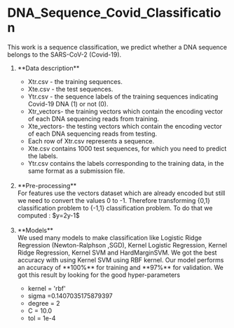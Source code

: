 # DNA_Sequence_Covid_Classification
This work is a sequence classification, we predict whether a DNA sequence belongs to the SARS-CoV-2 (Covid-19).

<ol> 
<li>**Data description** </li>
<ul>
<li> Xtr.csv - the training sequences.</li>
<li> Xte.csv - the test sequences.</li>
<li> Ytr.csv - the sequence labels of the training sequences indicating
Covid-19 DNA (1) or not (0).</li>
<li> Xtr_vectors- the training vectors which contain the encoding vector
of each DNA sequencing reads from training.</li>
<li> Xte_vectors- the testing vectors which contain the encoding vector of
each DNA sequencing reads from testing.</li>
<li> Each row of Xtr.csv represents a sequence.</li>
<li>Xte.csv contains 1000
test sequences, for which you need to predict the labels.</li>
<li>Ytr.csv
contains the labels corresponding to the training data, in the same
format as a submission file.
</ul>
<br>
<li> **Pre-processing**</li>
For features use the vectors dataset which are already encoded
but still we need to convert the values 0 to -1. Therefore transforming
 {0,1} classification problem to {-1,1} classification problem.
To do that we computed : $y=2y-1$
<br><br>
<li>**Models**</li>
We used many models to make classification like Logistic Ridge
Regression (Newton-Ralphson ,SGD), Kernel Logistic Regression,
Kernel Ridge Regression, Kernel SVM and HardMarginSVM.
We got the best accuracy with using Kernel SVM using RBF kernel.
Our model performs an accuracy of **100%** for training and **97%** for validation.
We got this result by looking for the good hyper-parameters
<ul>
<li>kernel = 'rbf'</li>
<li>sigma =0.1407035175879397 </li>
<li>degree = 2 </li>
<li>C = 10.0 </li>
<li>tol = 1e-4 </li>
</ul>
</ol>
